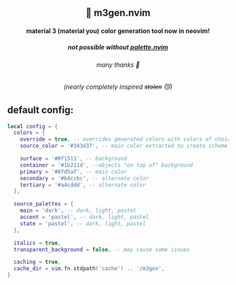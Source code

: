 <p align="center">
  <h2 align="center">🎨 m3gen.nvim</h2>
  <h4 align="center">material 3 (material you) color generation tool now in neovim!</h4>
  <h5 align="center">not possible without <a href="https://github.com/roobert/palette.nvim">palette.nvim</a></h5>
  <h6 align="center">many thanks 🎉</h5>
  <h6 align="center">(nearly completely inspired <s>stolen</s> 😼)</h6>
</p>

## default config:
```lua
local config = {
  colors = {
    override = true, -- overrides generated colors with colors of choice to achieve more consistent coloring
    source_color = '#343d37', -- main color extracted to create scheme (from image, standalone, etc.)

    surface = '#0f1511', -- background
    container = '#1b211d', --objects "on top of" background
    primary = '#8fd5af', -- main color
    secondary = '#b4ccbc', -- alternate color
    tertiary = '#a4cddd', -- alternate color
  },

  source_palettes = {
    main = 'dark', -- dark, light, pastel
    accent = 'pastel', -- dark, light, pastel
    state = 'pastel', -- dark, light, pastel
  },

  italics = true,
  transparent_background = false, -- may cause some issues

  caching = true,
  cache_dir = vim.fn.stdpath('cache') .. '/m3gen',
}
```
